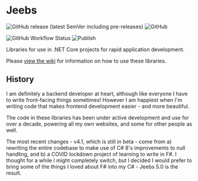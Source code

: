 # Jeebs

![GitHub release (latest SemVer including pre-releases)](https://img.shields.io/github/v/release/bencgreen/jeebs?include_prereleases) ![GitHub](https://img.shields.io/github/license/bencgreen/jeebs)

![GitHub Workflow Status](https://img.shields.io/github/workflow/status/bencgreen/jeebs/Publish) ![Publish](https://github.com/bencgreen/jeebs/workflows/Publish/badge.svg)

Libraries for use in .NET Core projects for rapid application development.

Please [view the wiki](https://github.com/bencgreen/jeebs/wiki) for information on how to use these libraries.

## History

I am definitely a backend developer at heart, although like everyone I have to write front-facing things sometimes!  However I am happiest when I'm writing code that makes frontend development easier - and more beautiful.

The code in these libraries has been under active development and use for over a decade, powering all my own websites, and some for other people as well.

The most recent changes - v4.1, which is still in beta - come from a) rewriting the entire codebase to make use of C# 8's improvements to null handling, and b) a COVID lockdown project of learning to write in F#.  I thought for a while I might completely switch, but I decided I would prefer to bring some of the things I loved about F# into my C# - Jeebs 5.0 is the result.
